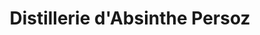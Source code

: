 ---
title: "Distillerie d'Absinthe Persoz"
url: /couvet/distillerie-dabsinthe-persoz/
shop: Spirituosen
---